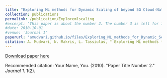 ```yaml
---
title: "Exploring ML methods for Dynamic Scaling of beyond 5G Cloud-Native RANs"
collection: publications
permalink: /publication/Exploremlscaling
#excerpt: 'This paper is about the number 2. The number 3 is left for future work.'
#date: 2010-10-01
#venue: 'Journal 1'
paperurl: 'amudvari.github.io/files/Exploring_ML_methods_for_Dynamic_Scaling_of_beyond_5G_Cloud-Native_RANs.pdf'
citation: A. Mudvari, N. Makris, L. Tassiulas, " Exploring ML methods for Dynamic Scaling of beyond 5G Cloud-Native RANs," IEEE International Conference on Communications (ICC), 2022
---
```



[Download paper here](amudvari.github.io/files/Exploring_ML_methods_for_Dynamic_Scaling_of_beyond_5G_Cloud-Native_RANs.pdf)

Recommended citation: Your Name, You. (2010). "Paper Title Number 2." <i>Journal 1</i>. 1(2).